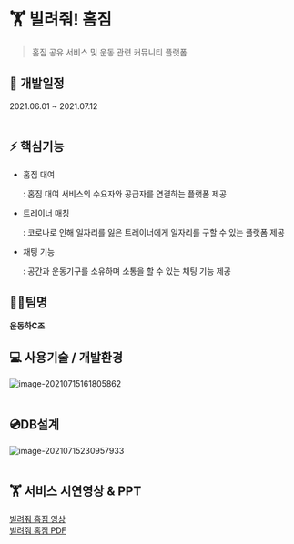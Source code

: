 # 🏋️‍ 빌려줘! 홈짐

> 홈짐 공유 서비스 및 운동 관련 커뮤니티 플랫폼
> <br>


## :calendar: 개발일정

2021.06.01 ~ 2021.07.12
<br><br>

## :zap: 핵심기능

- 홈짐 대여

  : 홈짐 대여 서비스의 수요자와 공급자를 연결하는 플랫폼 제공

- 트레이너 매칭

  : 코로나로 인해 일자리를 잃은 트레이너에게 일자리를 구할 수 있는 플랫폼 제공

- 채팅 기능

  : 공간과 운동기구를 소유하며 소통을 할 수 있는 채팅 기능 제공
  <br>


## 👩‍💻팀명 

**운동하C조**
<br>


## 💻 사용기술 / 개발환경

![image-20210715161805862](C:/DEV5/homegym/images/image-20210715161805862.png)
<br><br>


## 💿DB설계

![image-20210715230957933](C:/DEV5/homegym/images/image-20210715230957933.png)
<br><br>


## 🏋️‍ 서비스 시연영상 & PPT

[빌려줘 홈짐 영상]<br>
[빌려줘 홈짐 PDF]
<br>

[빌려줘 홈짐 영상]:https://youtu.be/tjXGswDaIF0
[빌려줘 홈짐 PDF]:https://YIM-SSOO.github.io